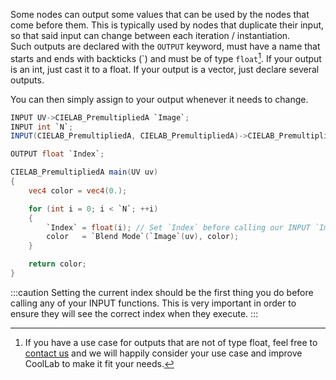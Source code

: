 
Some nodes can output some values that can be used by the nodes that come before them. This is typically used by nodes that duplicate their input, so that said input can change between each iteration / instantiation.<br/>
Such outputs are declared with the `OUTPUT` keyword, must have a name that starts and ends with backticks (\`) and must be of type `float`[^1]. If your output is an int, just cast it to a float. If your output is a vector, just declare several outputs.

[^1]: If you have a use case for outputs that are not of type float, feel free to [contact us](https://github.com/CoolLibs/Lab/issues/new?assignees=&labels=enhancement%2Ctriage&template=feature-suggestion.yaml&title=%5BFeature%5D+) and we will happily consider your use case and improve CoolLab to make it fit your needs.

You can then simply assign to your output whenever it needs to change.

```glsl title="Render N Times.clbnode"
INPUT UV->CIELAB_PremultipliedA `Image`;
INPUT int `N`;
INPUT(CIELAB_PremultipliedA, CIELAB_PremultipliedA)->CIELAB_PremultipliedA `Blend Mode`;

OUTPUT float `Index`;

CIELAB_PremultipliedA main(UV uv)
{
    vec4 color = vec4(0.);

    for (int i = 0; i < `N`; ++i)
    {
        `Index` = float(i); // Set `Index` before calling our INPUT `Image` function that might depend on that `Index`.
        color   = `Blend Mode`(`Image`(uv), color);
    }

    return color;
}
```

:::caution
Setting the current index should be the first thing you do before calling any of your INPUT functions. This is very important in order to ensure they will see the correct index when they execute.
:::